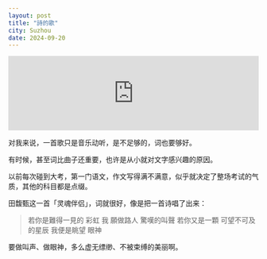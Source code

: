 ```yaml
---
layout: post
title: "詩的歌"
city: Suzhou
date: 2024-09-20
---
```


<iframe allow="autoplay *; encrypted-media *;" frameborder="0" height="150" style="width:100%;max-width:660px;overflow:hidden;background:transparent;" sandbox="allow-forms allow-popups allow-same-origin allow-scripts allow-storage-access-by-user-activation allow-top-navigation-by-user-activation" src="https://embed.music.apple.com/cn/album/soul-mate/1133501171?i=1133501394&l=en-GB"></iframe>

对我来说，一首歌只是音乐动听，是不足够的，词也要够好。

有时候，甚至词比曲子还重要，也许是从小就对文字感兴趣的原因。

以前每次碰到大考，第一门语文，作文写得满不满意，似乎就决定了整场考试的气质，其他的科目都是点缀。

田馥甄这一首「灵魂伴侣」，词就很好，像是把一首诗唱了出来：

> 若你是難得一見的 彩虹
> 我 願做路人 驚嘆的叫聲
> 若你又是一顆
> 可望不可及的星辰
> 我便是眺望 眼神

要做叫声、做眼神，多么虚无缥缈、不被束缚的美丽啊。
